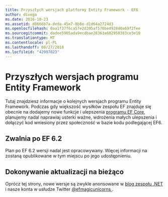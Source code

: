 ```yaml
---
title: Przyszłych wersjach platformy Entity Framework - EF6
author: divega
ms.date: 2016-10-23
ms.assetid: d8666b7a-deda-45e7-8b8e-d1d64a2724d3
ms.openlocfilehash: 0aa1f37f6ca57e2d395af570bed92840a69f2fee
ms.sourcegitcommit: dadee5905ada9ecdbae28363a682950383ce3e10
ms.translationtype: MT
ms.contentlocale: pl-PL
ms.lasthandoff: 08/27/2018
ms.locfileid: "42997023"
---
```

# <a name="future-versions-of-entity-framework"></a>Przyszłych wersjach programu Entity Framework 
Tutaj znajdziesz informacje o kolejnych wersjach programu Entity Framework.
Podczas gdy większość wysiłków zespołu EF znajduje się obecnie na dodajemy nowe funkcje i ulepszenia [programu EF Core](https://docs.microsoft.com/en-us/ef/core/index), planujemy nadal naprawiaj usterki ważne, wdrożenia małych ulepszenia i dołączyć kod wniesiony przez społeczność w bazie kodu podlegającej EF6.

## <a name="post-ef-62-releases"></a>Zwalnia po EF 6.2

Plan po EF 6.2 wersji nadal jest opracowywany. Więcej informacji na zostaną opublikowane w tym miejscu po jego udostępnieniu.
 
## <a name="staying-up-to-date"></a>Dokonywanie aktualizacji na bieżąco  
  
Oprócz tej strony, nowe wersje są zwykle anonsowane w [blog zespołu .NET](https://blogs.msdn.microsoft.com/dotnet/tag/entity-framework/) i nasze konta w usłudze Twitter [ @efmagicunicorns ](http://twitter.com/efmagicunicorns).
  